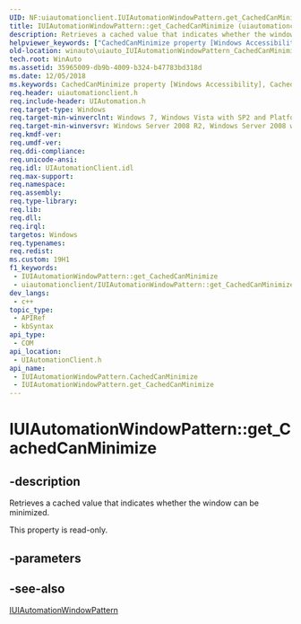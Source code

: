 ```yaml
---
UID: NF:uiautomationclient.IUIAutomationWindowPattern.get_CachedCanMinimize
title: IUIAutomationWindowPattern::get_CachedCanMinimize (uiautomationclient.h)
description: Retrieves a cached value that indicates whether the window can be minimized.
helpviewer_keywords: ["CachedCanMinimize property [Windows Accessibility]","CachedCanMinimize property [Windows Accessibility]","IUIAutomationWindowPattern interface","IUIAutomationWindowPattern interface [Windows Accessibility]","CachedCanMinimize property","IUIAutomationWindowPattern.CachedCanMinimize","IUIAutomationWindowPattern.get_CachedCanMinimize","IUIAutomationWindowPattern::CachedCanMinimize","IUIAutomationWindowPattern::get_CachedCanMinimize","get_CachedCanMinimize","uiauto.uiauto_IUIAutomationWindowPattern_CachedCanMinimize","uiauto_IUIAutomationWindowPattern_CachedCanMinimize","uiautomationclient/IUIAutomationWindowPattern::CachedCanMinimize","uiautomationclient/IUIAutomationWindowPattern::get_CachedCanMinimize","winauto.uiauto_IUIAutomationWindowPattern_CachedCanMinimize"]
old-location: winauto\uiauto_IUIAutomationWindowPattern_CachedCanMinimize.htm
tech.root: WinAuto
ms.assetid: 35965009-db9b-4009-b324-b47783bd318d
ms.date: 12/05/2018
ms.keywords: CachedCanMinimize property [Windows Accessibility], CachedCanMinimize property [Windows Accessibility],IUIAutomationWindowPattern interface, IUIAutomationWindowPattern interface [Windows Accessibility],CachedCanMinimize property, IUIAutomationWindowPattern.CachedCanMinimize, IUIAutomationWindowPattern.get_CachedCanMinimize, IUIAutomationWindowPattern::CachedCanMinimize, IUIAutomationWindowPattern::get_CachedCanMinimize, get_CachedCanMinimize, uiauto.uiauto_IUIAutomationWindowPattern_CachedCanMinimize, uiauto_IUIAutomationWindowPattern_CachedCanMinimize, uiautomationclient/IUIAutomationWindowPattern::CachedCanMinimize, uiautomationclient/IUIAutomationWindowPattern::get_CachedCanMinimize, winauto.uiauto_IUIAutomationWindowPattern_CachedCanMinimize
req.header: uiautomationclient.h
req.include-header: UIAutomation.h
req.target-type: Windows
req.target-min-winverclnt: Windows 7, Windows Vista with SP2 and Platform Update for Windows Vista, Windows XP with SP3 and Platform Update for Windows Vista [desktop apps only]
req.target-min-winversvr: Windows Server 2008 R2, Windows Server 2008 with SP2 and Platform Update for Windows Server 2008, Windows Server 2003 with SP2 and Platform Update for Windows Server 2008 [desktop apps only]
req.kmdf-ver: 
req.umdf-ver: 
req.ddi-compliance: 
req.unicode-ansi: 
req.idl: UIAutomationClient.idl
req.max-support: 
req.namespace: 
req.assembly: 
req.type-library: 
req.lib: 
req.dll: 
req.irql: 
targetos: Windows
req.typenames: 
req.redist: 
ms.custom: 19H1
f1_keywords:
 - IUIAutomationWindowPattern::get_CachedCanMinimize
 - uiautomationclient/IUIAutomationWindowPattern::get_CachedCanMinimize
dev_langs:
 - c++
topic_type:
 - APIRef
 - kbSyntax
api_type:
 - COM
api_location:
 - UIAutomationClient.h
api_name:
 - IUIAutomationWindowPattern.CachedCanMinimize
 - IUIAutomationWindowPattern.get_CachedCanMinimize
---
```


# IUIAutomationWindowPattern::get_CachedCanMinimize


## -description

Retrieves a cached value that indicates whether the window can be minimized.

This property is read-only.

## -parameters

## -see-also

<a href="https://docs.microsoft.com/windows/desktop/api/uiautomationclient/nn-uiautomationclient-iuiautomationwindowpattern">IUIAutomationWindowPattern</a>

